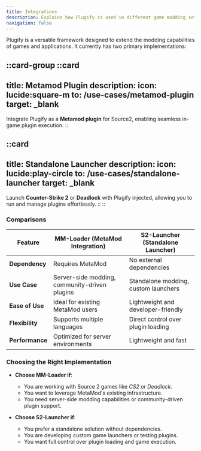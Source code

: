 ```yaml
---
title: Integrations
description: Explains how Plugify is used in different game modding setups.
navigation: false
---
```


Plugify is a versatile framework designed to extend the modding capabilities of games and applications. It currently has two primary implementations:

::card-group
::card
---
title: Metamod Plugin
description:
icon: lucide:square-m
to: /use-cases/metamod-plugin
target: _blank
---
Integrate Plugify as a **Metamod plugin** for Source2, enabling seamless in-game plugin execution.
::

::card
---
title: Standalone Launcher
description:
icon: lucide:play-circle
to: /use-cases/standalone-launcher
target: _blank
---
Launch **Counter-Strike 2** or **Deadlock** with Plugify injected, allowing you to run and manage plugins effortlessly.
::
::

### Comparisons

| Feature         | MM-Loader (MetaMod Integration)               | S2-Launcher (Standalone Launcher)    |
|-----------------|-----------------------------------------------|--------------------------------------|
| **Dependency**  | Requires MetaMod                              | No external dependencies             |
| **Use Case**    | Server-side modding, community-driven plugins | Standalone modding, custom launchers |
| **Ease of Use** | Ideal for existing MetaMod users              | Lightweight and developer-friendly   |
| **Flexibility** | Supports multiple languages                   | Direct control over plugin loading   |
| **Performance** | Optimized for server environments             | Lightweight and fast                 |

### Choosing the Right Implementation

- **Choose MM-Loader if**:
  - You are working with Source 2 games like *CS2* or *Deadlock*.
  - You want to leverage MetaMod's existing infrastructure.
  - You need server-side modding capabilities or community-driven plugin support.

- **Choose S2-Launcher if**:
  - You prefer a standalone solution without dependencies.
  - You are developing custom game launchers or testing plugins.
  - You want full control over plugin loading and game execution.